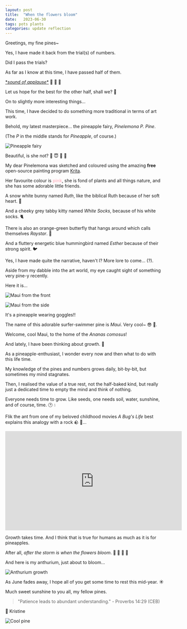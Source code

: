 ```yaml
---
layout: post
title:  "When the flowers bloom"
date:   2023-06-30
tags: pots plants
categories: update reflection
---
```


Greetings, my fine pines~

Yes, I have made it back from the trial(s) of numbers.

Did I pass the trials?

As far as I know at this time, I have passed half of them.

[\**sound of applause*\*](https://www.youtube.com/watch?v=Gyu82WG_edM) &#128079; &#129346; &#127881;

Let us hope for the best for the other half, shall we? &#128591;

On to slightly more interesting things...

This time, I have decided to do something more traditional in terms of art work.

Behold, my latest masterpiece... the pineapple fairy, *Pinelemona P. Pine*.

(The *P* in the middle stands for *Pineapple*, of course.)

![Pineapple fairy](/assets/pineapple-fairy.png)

Beautiful, is she not?  &#127821; &#128519; &#127803; &#128155;

My dear Pinelemona was sketched and coloured using the amazing **free** open-source painting program [Krita](https://krita.org/en/).

Her favourite colour is <span style="color: pink">**pink**</span>, she is fond of plants and all things nature, and she has some adorable little friends.

A snow white bunny named *Ruth*, like the biblical Ruth because of her soft heart. &#128007;

And a cheeky grey tabby kitty named *White Socks*, because of his white socks. &#128008;

There is also an orange-green butterfly that hangs around which calls themselves *Raystar*. &#129419;

And a fluttery energetic blue hummingbird named *Esther* because of their strong spirit. &#128038;

Yes, I have made quite the narrative, haven't I? More lore to come... (?).

Aside from my dabble into the art world, my eye caught sight of something very pine-y recently.

Here it is...

![Maui from the front](/assets/maui-front.jpg)

![Maui from the side](/assets/maui-side.jpg)

It's a pineapple wearing goggles!!

The name of this adorable surfer-swimmer pine is *Maui*. Very cool~ &#128526; &#127754;.

Welcome, cool Maui, to the home of the *Ananas comosus*!

And lately, I have been thinking about growth. &#127793;

As a pineapple-enthusiast, I wonder every now and then what to do with this life time.

My knowledge of the pines and numbers grows daily, bit-by-bit, but sometimes my mind stagnates.

Then, I realised the value of a true rest, not the half-baked kind, but really just a dedicated time to empty the mind and think of nothing.

Everyone needs time to grow. Like seeds, one needs soil, water, sunshine, and of course, time. &#128337; &#128167;

Flik the ant from one of my beloved childhood movies *A Bug's Life* best explains this analogy with a rock &#129704; &#128028;...

<iframe width="560" height="315" src="https://www.youtube.com/embed/5_kjdnWkskg" title="YouTube video player" frameborder="0" allow="accelerometer; autoplay; clipboard-write; encrypted-media; gyroscope; picture-in-picture; web-share" allowfullscreen></iframe>

Growth takes time. And I think that is true for humans as much as it is for pineapples.

After all, *after the storm is when the flowers bloom*. &#127803; &#127801; &#127804; &#127800;

And here is my anthurium, just about to bloom...

![Anthurium growth](/assets/anthurium.jpg)

As June fades away, I hope all of you get some time to rest this mid-year. &#9728;

Much sweet sunshine to you all, my fellow pines.

> "Patience leads to abundant understanding." - Proverbs 14:29 (CEB)

&#128155; Kristine

![Cool pine](/assets/cool-pine.jpg)
